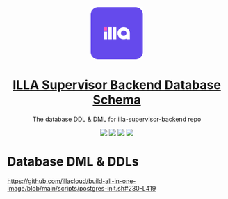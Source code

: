 <div align="center">
  <a href="https://github.com/illacloud/build-all-in-one-image">
    <img alt="ILLA Design Logo" width="120px" height="120px" src="https://github.com/illacloud/.github/blob/main/assets/images/illa-logo.svg"/>
  </a>
</div>

<h1 align="center"><a href="https://github.com/illacloud/build-all-in-one-image">ILLA Supervisor Backend Database Schema</a> </h1>

<p align="center">The database DDL & DML for illa-supervisor-backend repo</p>


<p align="center">
  <a href="https://discord.gg/illacloud"><img src="https://img.shields.io/badge/chat-Discord-7289DA?logo=discord" height=18></a>
  <a href="https://twitter.com/illacloudHQ"><img src="https://img.shields.io/badge/Twitter-1DA1F2?logo=twitter&logoColor=white" height=18></a>
  <a href="https://github.com/orgs/illacloud/discussions"><img src="https://img.shields.io/badge/discussions-GitHub-333333?logo=github" height=18></a>
  <a href="./LICENSE"><img src="https://img.shields.io/github/license/illacloud/illa-builder" height=18></a>
</p>


# Database DML & DDLs

https://github.com/illacloud/build-all-in-one-image/blob/main/scripts/postgres-init.sh#230-L419



